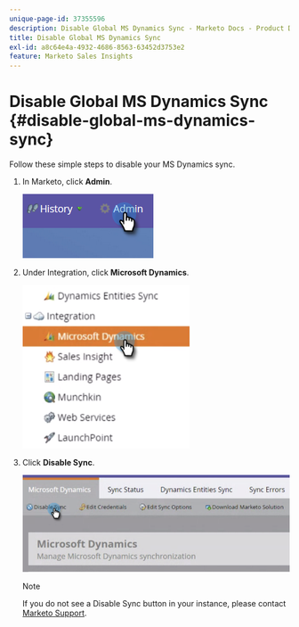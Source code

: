 ```yaml
---
unique-page-id: 37355596
description: Disable Global MS Dynamics Sync - Marketo Docs - Product Documentation
title: Disable Global MS Dynamics Sync
exl-id: a8c64e4a-4932-4686-8563-63452d3753e2
feature: Marketo Sales Insights
---
```

# Disable Global MS Dynamics Sync {#disable-global-ms-dynamics-sync}

Follow these simple steps to disable your MS Dynamics sync.

1. In Marketo, click **Admin**.

   ![](assets/one.png)

1. Under Integration, click **Microsoft Dynamics**.

   ![](assets/two.png)

1. Click **Disable Sync**.

   ![](assets/three.png)

   >[!NOTE]
   >
   >If you do not see a Disable Sync button in your instance, please contact [Marketo Support](https://nation.marketo.com/t5/Support/ct-p/Support).
